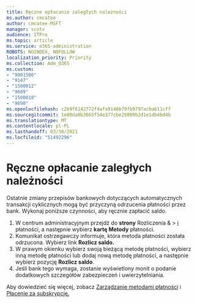 ```yaml
---
title: Ręczne opłacanie zaległych należności
ms.author: cmcatee
author: cmcatee-MSFT
manager: scotv
audience: ITPro
ms.topic: article
ms.service: o365-administration
ROBOTS: NOINDEX, NOFOLLOW
localization_priority: Priority
ms.collection: Adm_O365
ms.custom:
- "9001506"
- "9147"
- "1500012"
- "9689"
- "1500018"
- "9690"
ms.openlocfilehash: c2b9f6142772f4afa9146b79fb9797acba611cff
ms.sourcegitcommit: 1e00da0b3665f54e377cbe28809b2d1e1db4bd4b
ms.translationtype: MT
ms.contentlocale: pl-PL
ms.lasthandoff: 03/30/2021
ms.locfileid: "51492296"
---
```

# <a name="manually-pay-an-outstanding-balance"></a>Ręczne opłacanie zaległych należności

Ostatnie zmiany przepisów bankowych dotyczących automatycznych transakcji cyklicznych mogą być przyczyną odrzucenia płatności przez bank. Wykonaj poniższe czynności, aby ręcznie zapłacić saldo.

1. W centrum administracyjnym przejdź do **strony** Rozliczenia &  >  [i](https://go.microsoft.com/fwlink/p/?linkid=2018806) płatności, a następnie wybierz **kartę Metody** płatności.
2. Komunikat ostrzegawczy informuje, która metoda płatności została odrzucona. Wybierz link **Rozlicz saldo.**
3. W prawym okienku wybierz swoją bieżącą metodę płatności, wybierz inną metodę płatności lub dodaj nową metodę płatności, a następnie wybierz pozycję **Rozlicz saldo**.
4. Jeśli bank tego wymaga, zostanie wyświetlony monit o podanie dodatkowych szczegółów zabezpieczeń i uwierzytelniania.

Aby dowiedzieć się więcej, zobacz [Zarządzanie metodami płatności](https://docs.microsoft.com/microsoft-365/commerce/billing-and-payments/manage-payment-methods) i [Płacenie za subskrypcję.](https://docs.microsoft.com/microsoft-365/commerce/billing-and-payments/pay-for-your-subscription)
